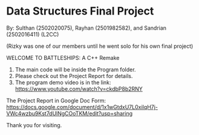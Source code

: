 # Data Structures Final Project
By: Sulthan (2502020075), Rayhan (2501982582), and Sandrian (2502016411) (L2CC)

(Rizky was one of our members until he went solo for his own final project)

WELCOME TO BATTLESHIPS: A C++ Remake                                                                                                   
                                                                                                                
1. The main code will be inside the Program folder.
2. Please check out the Project Report for details.
3. The program demo video is in the link: https://www.youtube.com/watch?v=ckdbP8b2RNY

The Project Report in Google Doc Form: https://docs.google.com/document/d/1x1wGtdxU7L0xiIqH7j-VWc4wzbu9Kst7dUlNgCOoTKM/edit?usp=sharing

Thank you for visiting.

